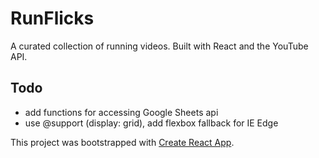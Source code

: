 # RunFlicks

A curated collection of running videos. Built with React and the YouTube API.

## Todo

- add functions for accessing Google Sheets api
- use @support (display: grid), add flexbox fallback for IE Edge

This project was bootstrapped with [Create React App](https://github.com/facebookincubator/create-react-app).
